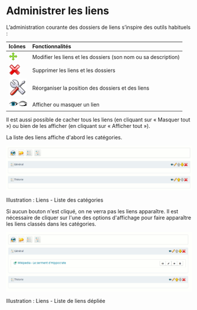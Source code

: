 # Administrer les liens

L’administration courante des dossiers de liens s’inspire des outils habituels :

| Icônes | Fonctionnalités |
| :--- | :--- |
| ![](../../.gitbook/assets/graficos65%20%287%29.png) | Modifier les liens et les dossiers \(son nom ou sa description\) |
| ![](../../.gitbook/assets/graficos66%20%285%29.png) | Supprimer les liens et les dossiers |
| ![](../../.gitbook/assets/images101%20%285%29.png) | Réorganiser la position des dossiers et des liens |
| ![](../../.gitbook/assets/visible.png)![](../../.gitbook/assets/invisible.png) | Afficher ou masquer un lien |

Il est aussi possible de cacher tous les liens \(en cliquant sur « Masquer tout »\) ou bien de les afficher \(en cliquant sur « Afficher tout »\).

La liste des liens affiche d'abord les catégories.

![](../../.gitbook/assets/image200%20%281%29.png)

Illustration : Liens - Liste des catégories

Si aucun bouton n'est cliqué, on ne verra pas les liens apparaître. Il est nécessaire de cliquer sur l'une des options d'affichage pour faire apparaître les liens classés dans les catégories.

![](../../.gitbook/assets/image201%20%281%29.png)

Illustration : Liens - Liste de liens dépliée

